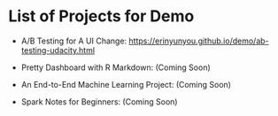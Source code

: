 # List of Projects for Demo

* A/B Testing for A UI Change: https://erinyunyou.github.io/demo/ab-testing-udacity.html

* Pretty Dashboard with R Markdown: (Coming Soon)

* An End-to-End Machine Learning Project: (Coming Soon)

* Spark Notes for Beginners: (Coming Soon) 
